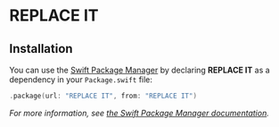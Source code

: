 # REPLACE IT

## Installation

You can use the [Swift Package Manager](https://github.com/apple/swift-package-manager) by declaring **REPLACE IT** as a dependency in your `Package.swift` file:

```swift
.package(url: "REPLACE IT", from: "REPLACE IT")
```

*For more information, see [the Swift Package Manager documentation](https://github.com/apple/swift-package-manager/tree/master/Documentation).*